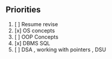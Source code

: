 ## Priorities

1. [ ]  Resume revise
2. [x] OS concepts
3. [ ] OOP Concepts
4. [x] DBMS SQL
5. [ ] DSA , working with pointers , DSU







